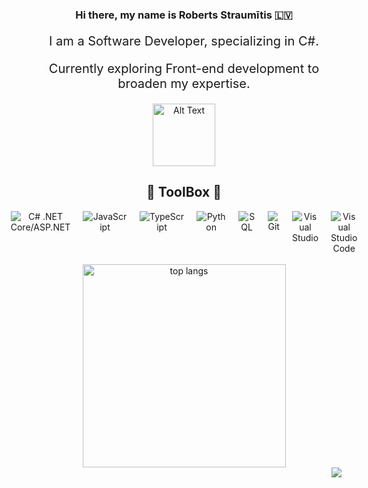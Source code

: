 <div align="center">
  
  ### Hi there, my name is Roberts Straumītis :latvia:
  <div style="text-align: center;">
  <p style="font-size: 20px;">I am a Software Developer, specializing in C#.</p>
  <p style="font-size: 20px;">Currently exploring Front-end development to broaden my expertise.</p>
   <img src="https://github.com/robertsstr/robertsstr/blob/main/iltza-monkey-hi.gif" alt="Alt Text" width="100" height="100"> 
</div>
  
  ## :toolbox: ToolBox :toolbox:
  <div style="display: flex; justify-content: center; gap: 20px;">
      <img src="https://img.icons8.com/color/48/000000/c-sharp-logo.png" alt="C# .NET Core/ASP.NET"/>
      <img src="https://img.icons8.com/color/48/000000/javascript.png" alt="JavaScript"/>
      <img src="https://img.icons8.com/color/48/000000/typescript.png" alt="TypeScript"/>
      <img src="https://img.icons8.com/color/48/0000FF/python.png" alt="Python"/>
      <img src="https://img.icons8.com/color/48/0000FF/sql.png" alt="SQL"/>
      <img src="https://img.icons8.com/color/48/000000/git.png" alt="Git"/>
      <img src="https://upload.wikimedia.org/wikipedia/commons/thumb/2/2c/Visual_Studio_Icon_2022.svg/48px-Visual_Studio_Icon_2022.svg.png" alt="Visual Studio"/>
      <img src="https://img.icons8.com/color/48/000000/visual-studio-code-2019.png" alt="Visual Studio Code"/>
  </div>
  <br>
  <div>
  <img width=325 src="https://github-readme-stats-salesp07.vercel.app/api/top-langs/?username=robertsstr&hide=HTML&langs_count=8&layout=compact&theme=react&border_radius=10&size_weight=0.5&count_weight=0.5&exclude_repo=github-readme-stats" alt="top langs" />
  </div>
<img src="https://visitor-badge.laobi.icu/badge?page_id=robertsstr.robertsstr" align="right">
</div>


<!--
**robertsstr/robertsstr** is a ✨ _special_ ✨ repository because its `README.md` (this file) appears on your GitHub profile.

Here are some ideas to get you started:

- 🔭 I’m currently working on ...
- 🌱 I’m currently learning ...
- 👯 I’m looking to collaborate on ...
- 🤔 I’m looking for help with ...
- 💬 Ask me about ...
- 📫 How to reach me: ...
- 😄 Pronouns: ...
- ⚡ Fun fact: ...
-->
